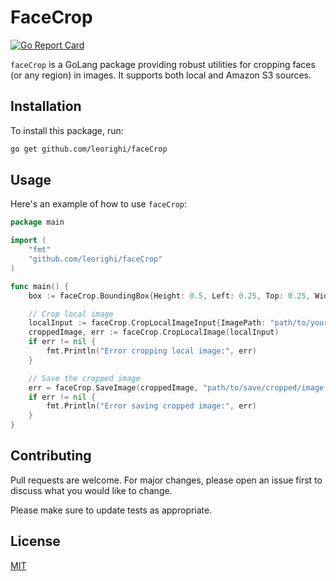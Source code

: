# FaceCrop

[![Go Report Card](https://goreportcard.com/badge/github.com/leorighi/faceCrop)](https://goreportcard.com/report/github.com/leorighi/faceCrop)

`faceCrop` is a GoLang package providing robust utilities for cropping faces (or any region) in images. It supports both local and Amazon S3 sources.

## Installation

To install this package, run:

```bash
go get github.com/leorighi/faceCrop
```

## Usage

Here's an example of how to use `faceCrop`:

```go
package main

import (
	"fmt"
	"github.com/leorighi/faceCrop"
)

func main() {
	box := faceCrop.BoundingBox{Height: 0.5, Left: 0.25, Top: 0.25, Width: 0.5}

	// Crop local image
	localInput := faceCrop.CropLocalImageInput{ImagePath: "path/to/your/image.jpg", Box: box}
	croppedImage, err := faceCrop.CropLocalImage(localInput)
	if err != nil {
		fmt.Println("Error cropping local image:", err)
	}

	// Save the cropped image
	err = faceCrop.SaveImage(croppedImage, "path/to/save/cropped/image.jpg")
	if err != nil {
		fmt.Println("Error saving cropped image:", err)
	}
}
```
## Contributing

Pull requests are welcome. For major changes, please open an issue first to discuss what you would like to change.

Please make sure to update tests as appropriate.

## License

[MIT](https://choosealicense.com/licenses/mit/)

